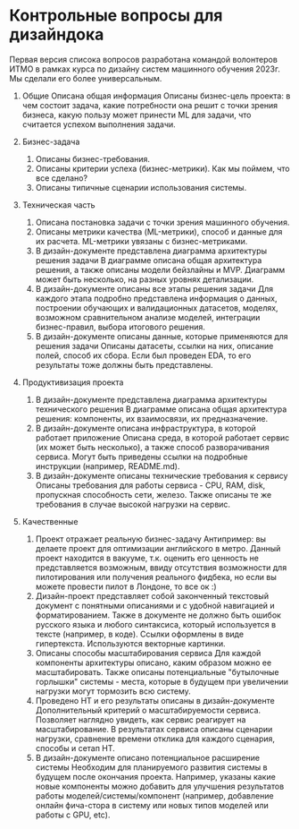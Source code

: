 # Контрольные вопросы для дизайндока

Первая версия списока вопросов разработана командой волонтеров ИТМО в рамках курса по дизайну систем машинного обучения 2023г. Мы сделали его более универсальным.

1. Общие
Описана общая информация	Описаны бизнес-цель проекта: в чем состоит задача, какие потребности она решит с точки зрения бизнеса, какую пользу может принести ML для задачи, что считается успехом выполнения задачи.

2. Бизнес-задача
    1. Описаны бизнес-требования.
    2. Описаны критерии успеха (бизнес-метрики). Как мы поймем, что все сделано?
    3. Описаны типичные сценарии использования системы.
3. Техническая часть
    1. Описана постановка задачи с точки зрения машинного обучения.
    2. Описаны метрики качества (ML-метрики), способ и данные для их расчета. ML-метрики увязаны с бизнес-метриками.
    3. В дизайн-документе представлена диаграмма архитектуры решения задачи	В диаграмме описана общая архитектура решения, а также описаны модели бейзлайны и MVP. Диаграмм может быть несколько, на разных уровнях детализации.
    4. В дизайн-документе описаны все этапы решения задачи	Для каждого этапа подробно представлена информация о данных, построении обучающих и валидационных датасетов, моделях, возможном сравнительном анализе моделей, интеграции бизнес-правил, выбора итогового решения.
    5. В дизайн-документе описаны данные, которые применяются для решения задачи	Описаны датасеты, ссылки на них, описание полей, способ их сбора. Если был проведен EDA, то его результаты тоже должны быть представлены. 
5. Продуктивизация проекта
    1. В дизайн-документе представлена диаграмма архитектуры технического решения	В диаграмме описана общая архитектура решения: компоненты, их взаимосвязи, их предназначение.
    2. В дизайн-документе описана инфраструктура, в которой работает приложение	Описана среда, в которой работает сервис (их может быть несколько), а также способ разворачивания сервиса. Могут быть приведены ссылки на подробные инструкции (например, README.md).
    3. В дизайн-документе описаны технические требования к сервису	Описаны требования для работы сервиса - CPU, RAM, disk, пропускная способность сети, железо. Также описаны те же требования в случае высокой нагрузки на сервис. 
6. Качественные
    1. Проект отражает реальную бизнес-задачу	Антипример: вы делаете проект для оптимизации английского в метро. Данный проект находится в вакууме, т.к. оценить его ценность не представляется возможным, ввиду отсутствия возможности для пилотирования или получения реального фидбека, но если вы можете провести пилот в Лондоне, то все ок :)
    2. Дизайн-проект представляет собой законченный текстовый документ с понятными описаниями и с удобной навигацией и форматированием. 	Также в документе не должно быть ошибок русского языка и любого синтаксиса, который используется в тексте (например, в коде). Ссылки оформлены в виде гипертекста. Используются векторные картинки. 
    3. Описаны способы масштабирования сервиса	Для каждой компоненты архитектуры описано, каким образом можно ее масштабировать. Также описаны потенциальные "бутылочные горлышки" системы - места, которые в будущем при увеличении нагрузки могут тормозить всю систему. 
    4. Проведено НТ и его результаты описаны в дизайн-документе	Дополнительный критерий о масштабируемости сервиса. Позволяет наглядно увидеть, как сервис реагирует на масштабирование. В результатах сервиса описаны сценарии нагрузки, сравнение времени отклика для каждого сценария, способы и сетап НТ.
    5. В дизайн-документе описано потенциальное расширение системы	Необходим для планируемого развития системы в будущем после окончания проекта. Например, указаны какие новые компоненты можно добавить для улучшения результатов работы моделей/системы/компонент (например, добавление онлайн фича-стора в систему или новых типов моделей или работы с GPU, etc). 
   
